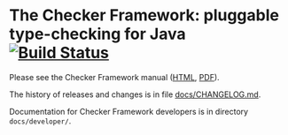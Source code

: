 # The Checker Framework:  pluggable type-checking for Java [![Build Status](https://github.com/opprop/checker-framework-inference/workflows/CI/badge.svg)](https://github.com/opprop/checker-framework-inference/actions/workflows/main.yml)

Please see the Checker Framework manual
([HTML](https://eisop.github.io/cf/manual/),
[PDF](https://eisop.github.io/cf/manual/checker-framework-manual.pdf)).

The history of releases and changes is in file
[docs/CHANGELOG.md](docs/CHANGELOG.md).

Documentation for Checker Framework developers
is in directory `docs/developer/`.
